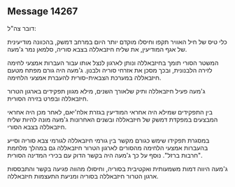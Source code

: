 ## Message 14267

דובר צה"ל:

כלי טיס של חיל האוויר תקפו וחיסלו מוקדם יותר היום במרחב דמשק, בהכוונה מודיעינית של אגף המודיעין, את שליח חיזבאללה בצבא סוריה, סלמאן נמר ג'מעה.

המשטר הסורי תומך בחיזבאללה ונותן לארגון לנצל אותו עבור העברות אמצעי לחימה לזירה הלבנונית, ובכך מסכן את אזרחי סוריה ולבנון. ג'מעה היה גורם מפתח מטעם חיזבאללה במערכת הצבאית-סורית להעברת אמצעי הלחימה.

ג'מעה פעיל חיזבאללה ותיק שלאורך השנים, מילא מגוון תפקידים בארגון הטרור חיזבאללה ובפרט בזירה הסורית. 

בין התפקידים שמילא היה אחראי המודיעין בגזרת אלח'יאם, לאחר מכן היה אחראי המבצעים במפקדת דמשק של חיזבאללה ובשנים האחרונות ג'מעה מונה להיות שליח חיזבאללה בצבא הסורי.

במסגרת תפקידו שימש כגורם מקשר בין גורמי חיזבאללה לגורמי צבא סוריה וסייע בהעברות אמצעי הלחימה מהסורים לארגון הטרור חיזבאללה גם במהלך מלחמת "חרבות ברזל". נוסף על כך ג'מעה היה בקשר הדוק עם בכירי המדינה הסורית.

ג'מעה היווה דמות משמעותית ואקטיבית בסוריה, וחיסולו מהווה פגיעה בקשר והתבססות ארגון הטרור חיזבאללה בסוריה ומניעת התעצמות חיזבאללה.


